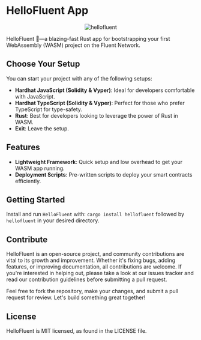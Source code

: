 # HelloFluent App


<p align="center">
  <img src="https://i.ibb.co/SrYG3NM/Screenshot-from-2024-06-18-00-11-33.png" alt="hellofluent">
</p>



HelloFluent 🚀—a blazing-fast Rust app for bootstrapping your first WebAssembly (WASM) project on the Fluent Network.
## Choose Your Setup

You can start your project with any of the following setups:

- **Hardhat JavaScript (Solidity & Vyper)**: Ideal for developers comfortable with JavaScript.
- **Hardhat TypeScript (Solidity & Vyper)**: Perfect for those who prefer TypeScript for type-safety.
- **Rust**: Best for developers looking to leverage the power of Rust in WASM.
- **Exit**: Leave the setup.

## Features

- **Lightweight Framework**: Quick setup and low overhead to get your WASM app running.
- **Deployment Scripts**: Pre-written scripts to deploy your smart contracts efficiently.

## Getting Started

Install and run `HelloFluent` with: `cargo install hellofluent` followed by `hellofluent` in your desired directory.

## Contribute

HelloFluent is an open-source project, and community contributions are vital to its growth and improvement. Whether it's fixing bugs, adding features, or improving documentation, all contributions are welcome. If you're interested in helping out, please take a look at our issues tracker and read our contribution guidelines before submitting a pull request.

Feel free to fork the repository, make your changes, and submit a pull request for review. Let's build something great together!

## License

HelloFluent is MIT licensed, as found in the LICENSE file.


